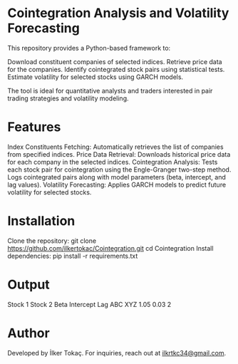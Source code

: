 # Cointegration Analysis and Volatility Forecasting
This repository provides a Python-based framework to:

Download constituent companies of selected indices.
Retrieve price data for the companies.
Identify cointegrated stock pairs using statistical tests.
Estimate volatility for selected stocks using GARCH models.

The tool is ideal for quantitative analysts and traders interested in pair trading strategies and volatility modeling.

# Features

Index Constituents Fetching: Automatically retrieves the list of companies from specified indices.
Price Data Retrieval: Downloads historical price data for each company in the selected indices.
Cointegration Analysis:
  Tests each stock pair for cointegration using the Engle-Granger two-step method.
  Logs cointegrated pairs along with model parameters (beta, intercept, and lag values).
Volatility Forecasting: Applies GARCH models to predict future volatility for selected stocks.

# Installation

Clone the repository:
  git clone https://github.com/ilkertokac/Cointegration.git
  cd Cointegration
Install dependencies:
pip install -r requirements.txt

# Output
Stock 1	Stock 2	Beta	Intercept	Lag
ABC	      XYZ	  1.05	  0.03	   2

# Author

Developed by İlker Tokaç.
For inquiries, reach out at ilkrtkc34@gmail.com.
